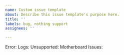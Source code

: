 ```yaml
---
name: Custom issue template
about: Describe this issue template's purpose here.
title: ''
labels: bug, nothing support
assignees: ''

---
```


Error: 
Logs: 
Unsupported: 
Motherboard Issues:
